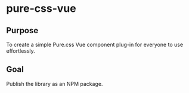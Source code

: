 # pure-css-vue

## Purpose

To create a simple Pure.css Vue component plug-in for everyone to use effortlessly.

## Goal

Publish the library as an NPM package.
